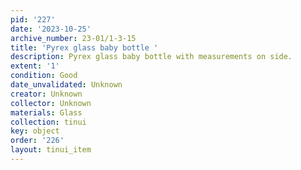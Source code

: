```yaml
---
pid: '227'
date: '2023-10-25'
archive_number: 23-01/1-3-15
title: 'Pyrex glass baby bottle '
description: Pyrex glass baby bottle with measurements on side.
extent: '1'
condition: Good
date_unvalidated: Unknown
creator: Unknown
collector: Unknown
materials: Glass
collection: tinui
key: object
order: '226'
layout: tinui_item
---
```

